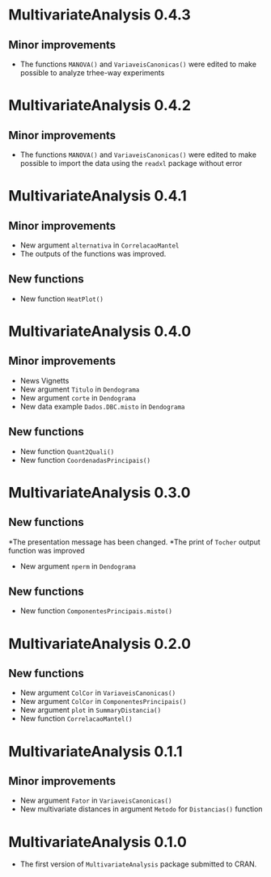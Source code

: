 # MultivariateAnalysis 0.4.3
## Minor improvements
* The functions `MANOVA()` and `VariaveisCanonicas()` were edited to make possible to analyze trhee-way experiments

# MultivariateAnalysis 0.4.2
## Minor improvements
* The functions `MANOVA()` and `VariaveisCanonicas()` were edited to make possible to import the data using the `readxl` package without error

# MultivariateAnalysis 0.4.1
## Minor improvements
* New argument `alternativa` in `CorrelacaoMantel`
* The outputs of the functions was improved.

## New functions
* New function `HeatPlot()`

# MultivariateAnalysis 0.4.0
## Minor improvements
* News Vignetts
* New argument `Titulo` in `Dendograma`
* New argument `corte` in `Dendograma`
* New data example `Dados.DBC.misto` in `Dendograma`

## New functions
* New function `Quant2Quali()`
* New function `CoordenadasPrincipais()`


# MultivariateAnalysis 0.3.0
## New functions
*The presentation message has been changed. 
*The print of `Tocher` output function was improved
* New argument `nperm` in `Dendograma`

## New functions
* New function `ComponentesPrincipais.misto()`



# MultivariateAnalysis 0.2.0
## New functions
* New argument `ColCor` in `VariaveisCanonicas()`
* New argument `ColCor` in `ComponentesPrincipais()`
* New argument `plot` in `SummaryDistancia()`
* New function `CorrelacaoMantel()`

# MultivariateAnalysis 0.1.1
## Minor improvements
* New argument `Fator` in `VariaveisCanonicas()`
* New multivariate distances in argument `Metodo` for `Distancias()` function

# MultivariateAnalysis 0.1.0
* The first version of `MultivariateAnalysis` package submitted to CRAN.
